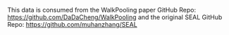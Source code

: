This data is consumed from the WalkPooling paper GitHub Repo: https://github.com/DaDaCheng/WalkPooling and the original SEAL GitHub Repo: https://github.com/muhanzhang/SEAL